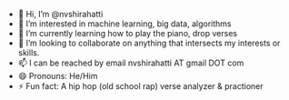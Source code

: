 - 👋 Hi, I’m @nvshirahatti 
- 👀 I’m interested in machine learning, big data, algorithms
- 🌱 I’m currently learning how to play the piano, drop verses
- 💞️ I’m looking to collaborate on anything that intersects my interests or skills.
- 📫 I can be reached by email nvshirahatti AT gmail DOT com
- 😄 Pronouns: He/Him
- ⚡ Fun fact: A hip hop (old school rap) verse analyzer & practioner

<!---
nvshirahatti/nvshirahatti is a ✨ special ✨ repository because its `README.md` (this file) appears on your GitHub profile.
You can click the Preview link to take a look at your changes.
--->
